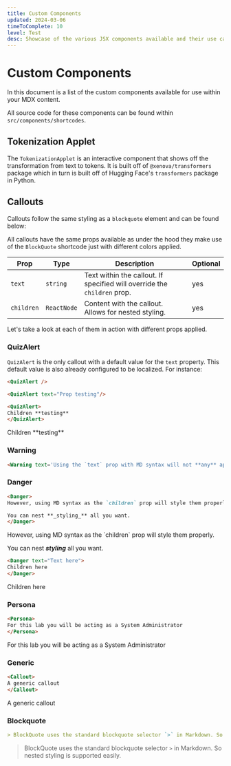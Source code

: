 ```yaml
---
title: Custom Components
updated: 2024-03-06
timeToComplete: 10
level: Test
desc: Showcase of the various JSX components available and their use cases.
---
```


# Custom Components

In this document is a list of the custom components available for use within your MDX content.

All source code for these components can be found within `src/components/shortcodes`.

## Tokenization Applet

The `TokenizationApplet` is an interactive component that shows off the transformation from text to tokens. It is built off of `@xenova/transformers` package which in turn is built off of Hugging Face's `transformers` package in Python.

<TokenizationApplet />

## Callouts

Callouts follow the same styling as a `blockquote` element and can be found below:

All callouts have the same props available as under the hood they make use of the `BlockQuote` shortcode just with different colors applied.

| Prop       | Type        | Description                                                              | Optional |
| ---------- | ----------- | ------------------------------------------------------------------------ | -------- |
| `text`     | `string`    | Text within the callout. If specified will override the `children` prop. | yes      |
| `children` | `ReactNode` | Content with the callout. Allows for nested styling.                     | yes      |

Let's take a look at each of them in action with different props applied.

### QuizAlert

`QuizAlert` is the only callout with a default value for the `text` property. This default value is also already configured to be localized. For instance:

```md
<QuizAlert />
```

<QuizAlert/>

```md
<QuizAlert text="Prop testing"/>
```

<QuizAlert text="Prop testing"/>

```md
<QuizAlert>
Children **testing**
</QuizAlert>
```

<QuizAlert>
Children **testing**
</QuizAlert>

### Warning

```md
<Warning text='Using the `text` prop with MD syntax will not **any** apply styling!'/>
```

<Warning text='Using the `text` prop with MD syntax will not **any** apply styling!'/>

### Danger

```md
<Danger>
However, using MD syntax as the `children` prop will style them properly.

You can nest **_styling_** all you want.
</Danger>
```

<Danger>
However, using MD syntax as the `children` prop will style them properly.

You can nest **_styling_** all you want.
</Danger>

```md
<Danger text="Text here">
Children here
</Danger>
```

<Danger text="Text here">
Children here
</Danger>

### Persona

```md
<Persona>
For this lab you will be acting as a System Administrator
</Persona>
```

<Persona>
For this lab you will be acting as a System Administrator
</Persona>

### Generic

```md
<Callout>
A generic callout
</Callout>
```

<Callout>
A generic callout
</Callout>

### Blockquote

```md
> BlockQuote uses the standard blockquote selector `>` in Markdown. So nested styling is supported easily.
```

> BlockQuote uses the standard blockquote selector `>` in Markdown. So nested styling is supported easily.
